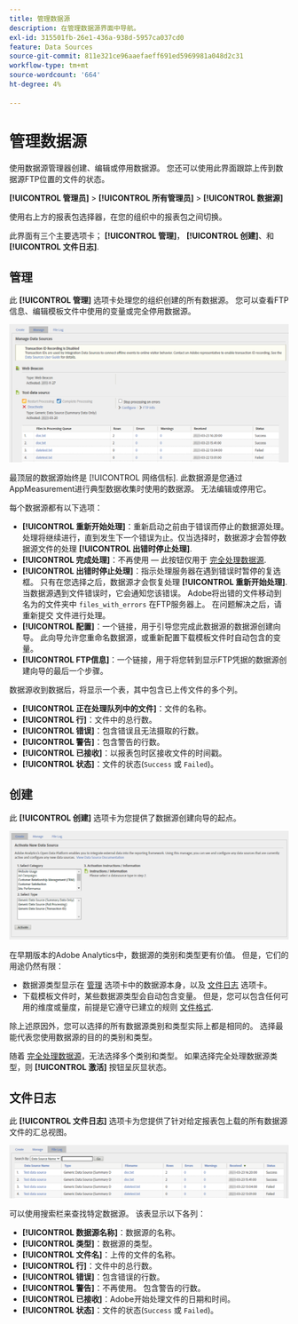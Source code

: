 ```yaml
---
title: 管理数据源
description: 在管理数据源界面中导航。
exl-id: 315501fb-26e1-436a-938d-5957ca037cd0
feature: Data Sources
source-git-commit: 811e321ce96aaefaeff691ed5969981a048d2c31
workflow-type: tm+mt
source-wordcount: '664'
ht-degree: 4%

---
```


# 管理数据源

使用数据源管理器创建、编辑或停用数据源。 您还可以使用此界面跟踪上传到数据源FTP位置的文件的状态。

**[!UICONTROL 管理员]** > **[!UICONTROL 所有管理员]** > **[!UICONTROL 数据源]**

使用右上方的报表包选择器，在您的组织中的报表包之间切换。

此界面有三个主要选项卡； **[!UICONTROL 管理]**， **[!UICONTROL 创建]**、和 **[!UICONTROL 文件日志]**.

## 管理

此 **[!UICONTROL 管理]** 选项卡处理您的组织创建的所有数据源。 您可以查看FTP信息、编辑模板文件中使用的变量或完全停用数据源。

![管理](assets/manage.png)

最顶层的数据源始终是 [!UICONTROL 网络信标]. 此数据源是您通过AppMeasurement进行典型数据收集时使用的数据源。 无法编辑或停用它。

每个数据源都有以下选项：

* **[!UICONTROL 重新开始处理]**：重新启动之前由于错误而停止的数据源处理。 处理将继续进行，直到发生下一个错误为止。仅当选择时，数据源才会暂停数据源文件的处理 **[!UICONTROL 出错时停止处理]**.
* **[!UICONTROL 完成处理]**：不再使用 — 此按钮仅用于 [完全处理数据源](full-processing-eol.md).
* **[!UICONTROL 出错时停止处理]**：指示处理服务器在遇到错误时暂停的复选框。 只有在您选择之后，数据源才会恢复处理 **[!UICONTROL 重新开始处理]**. 当数据源遇到文件错误时，它会通知您该错误。 Adobe将出错的文件移动到名为的文件夹中 `files_with_errors` 在FTP服务器上。 在问题解决之后，请重新提交 文件进行处理。
* **[!UICONTROL 配置]**：一个链接，用于引导您完成此数据源的数据源创建向导。 此向导允许您重命名数据源，或重新配置下载模板文件时自动包含的变量。
* **[!UICONTROL FTP信息]**：一个链接，用于将您转到显示FTP凭据的数据源创建向导的最后一个步骤。

数据源收到数据后，将显示一个表，其中包含已上传文件的多个列。

* **[!UICONTROL 正在处理队列中的文件]**：文件的名称。
* **[!UICONTROL 行]**：文件中的总行数。
* **[!UICONTROL 错误]**：包含错误且无法摄取的行数。
* **[!UICONTROL 警告]**：包含警告的行数。
* **[!UICONTROL 已接收]**：以报表包时区接收文件的时间戳。
* **[!UICONTROL 状态]**：文件的状态(`Success` 或 `Failed`)。

## 创建

此 **[!UICONTROL 创建]** 选项卡为您提供了数据源创建向导的起点。

![创建](assets/create.png)

在早期版本的Adobe Analytics中，数据源的类别和类型更有价值。 但是，它们的用途仍然有限：

* 数据源类型显示在 [管理](#manage) 选项卡中的数据源本身，以及 [文件日志](#file-log) 选项卡。
* 下载模板文件时，某些数据源类型会自动包含变量。 但是，您可以包含任何可用的维度或量度，前提是它遵守已建立的规则 [文件格式](file-format.md).

除上述原因外，您可以选择的所有数据源类别和类型实际上都是相同的。 选择最能代表您使用数据源的目的的类别和类型。

随着 [完全处理数据源](full-processing-eol.md)，无法选择多个类别和类型。 如果选择完全处理数据源类型，则 **[!UICONTROL 激活]** 按钮呈灰显状态。

## 文件日志

此 **[!UICONTROL 文件日志]** 选项卡为您提供了针对给定报表包上载的所有数据源文件的汇总视图。

![文件日志](assets/file-log.png)

可以使用搜索栏来查找特定数据源。 该表显示以下各列：

* **[!UICONTROL 数据源名称]**：数据源的名称。
* **[!UICONTROL 类型]**：数据源的类型。
* **[!UICONTROL 文件名]**：上传的文件的名称。
* **[!UICONTROL 行]**：文件中的总行数。
* **[!UICONTROL 错误]**：包含错误的行数。
* **[!UICONTROL 警告]**：不再使用。 包含警告的行数。
* **[!UICONTROL 已接收]**：Adobe开始处理文件的日期和时间。
* **[!UICONTROL 状态]**：文件的状态(`Success` 或 `Failed`)。

